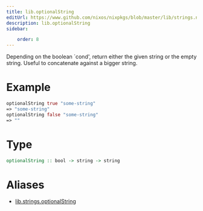```yaml
---
title: lib.optionalString
editUrl: https://www.github.com/nixos/nixpkgs/blob/master/lib/strings.nix#L347C5
description: lib.optionalString
sidebar:

    order: 8
---
```


Depending on the boolean `cond', return either the given string
or the empty string. Useful to concatenate against a bigger string.

# Example

```nix
optionalString true "some-string"
=> "some-string"
optionalString false "some-string"
=> ""
```

# Type

```haskell
optionalString :: bool -> string -> string
```


# Aliases

- [lib.strings.optionalString](reference/lib/strings/lib-strings-optionalString)


